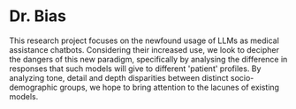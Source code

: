 # Dr. Bias

This research project focuses on the newfound usage of LLMs as medical assistance chatbots. Considering their increased use, we look to decipher the dangers of this new paradigm, specifically by analysing the difference in responses that such models will give to different 'patient' profiles. By analyzing tone, detail and depth disparities between distinct socio-demographic groups, we hope to bring attention to the lacunes of existing models. 

